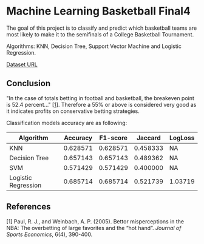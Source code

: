 # Machine Learning Basketball Final4
The goal of this project is to classify and predict which basketball teams are most likely to make it to the semifinals of a College Basketball Tournament.

Algorithms: KNN, Decision Tree, Support Vector Machine and Logistic Regression.

[Dataset URL](https://s3-api.us-geo.objectstorage.softlayer.net/cf-courses-data/CognitiveClass/ML0120ENv3/Dataset/ML0101EN_EDX_skill_up/cbb.csv)

## Conclusion

"In the case of totals betting in football and basketball, the breakeven point is 52.4 percent..." [[1]](#1). Therefore a 55% or above is considered very good as it indicates profits on conservative betting strategies.

Classification models accuracy are as following:

| Algorithm           | Accuracy | F1-score | Jaccard  | LogLoss |
| ------------------  | -------- | -------- | -------- | ------- |
| KNN                 | 0.628571 | 0.628571 | 0.458333 | NA      |
| Decision Tree       | 0.657143 | 0.657143 | 0.489362 | NA      |
| SVM                 | 0.571429 | 0.571429 | 0.400000 | NA      |
| Logistic Regression | 0.685714 | 0.685714 | 0.521739 | 1.03719 |

## References
<a id="1">[1]</a> 
Paul, R. J., and Weinbach, A. P. (2005). 
Bettor misperceptions in the NBA: The overbetting of large favorites and the “hot hand”. 
*Journal of Sports Economics*, 6(4), 390-400. 
